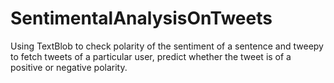 # SentimentalAnalysisOnTweets
Using TextBlob to check polarity of the sentiment of a sentence and tweepy to fetch tweets of a particular user, predict whether the tweet is of a positive or negative polarity.
